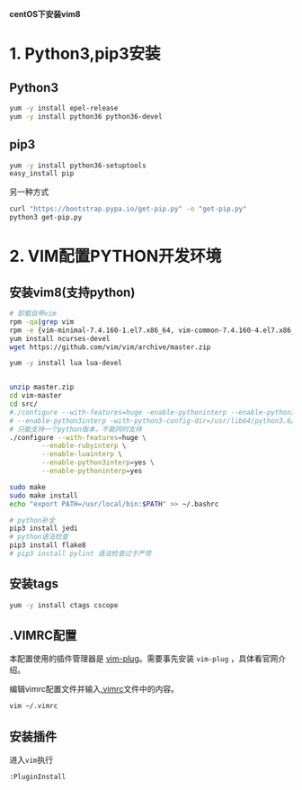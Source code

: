 **centOS下安装vim8**

# 1. Python3,pip3安装
## Python3

``` sh
yum -y install epel-release
yum -y install python36 python36-devel
```

## pip3
``` sh
yum -y install python36-setuptools
easy_install pip
```
另一种方式
``` sh
curl "https://bootstrap.pypa.io/get-pip.py" -o "get-pip.py"
python3 get-pip.py
```

# 2. VIM配置PYTHON开发环境

## 安装vim8(支持python)

``` sh
# 卸载自带vim
rpm -qa|grep vim
rpm -e {vim-minimal-7.4.160-1.el7.x86_64, vim-common-7.4.160-4.el7.x86_64, vim-enhanced-7.4.160-4.el7.x86_64, vim-filesystem-7.4.160-4.el7.x86_64}
yum install ncurses-devel
wget https://github.com/vim/vim/archive/master.zip

yum -y install lua lua-devel


unzip master.zip
cd vim-master
cd src/
#./configure --with-features=huge -enable-pythoninterp --enable-python3interp --with-python-config-dir=/u/usr/lib64/python2.7/config/ -with-python3-config-dir=/usr/lib64/python3.6/config-3.6m-x86_64-linux-gnu/sudo make
# --enable-python3interp -with-python3-config-dir=/usr/lib64/python3.6/config-3.6m-x86_64-linux-gnu/
# 只能支持一个python版本，不能同时支持
./configure --with-features=huge \
        --enable-rubyinterp \
        --enable-luainterp \
        --enable-python3interp=yes \
        --enable-pythoninterp=yes

sudo make
sudo make install
echo "export PATH=/usr/local/bin:$PATH" >> ~/.bashrc

# python补全
pip3 install jedi
# python语法检查
pip3 install flake8
# pip3 install pylint 语法检查过于严苛
```

## 安装tags

``` sh
yum -y install ctags cscope
```

## .VIMRC配置

本配置使用的插件管理器是 [vim-plug](https://github.com/junegunn/vim-plug)。需要事先安装 `vim-plug` ，具体看官网介绍。

编辑vimrc配置文件并输入[.vimrc](https://github.com/Tianer1123/config/blob/master/vimrc/.vimrc)文件中的内容。
``` sh
vim ~/.vimrc
```

## 安装插件
进入`vim`执行
``` vim
:PluginInstall
```
